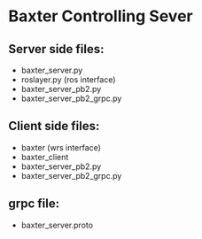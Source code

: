 # Baxter Controlling Sever
## Server side files:
- baxter_server.py
- roslayer.py (ros interface)
- baxter_server_pb2.py
- baxter_server_pb2_grpc.py

## Client side files:
- baxter (wrs interface)
- baxter_client
- baxter_server_pb2.py
- baxter_server_pb2_grpc.py

## grpc file:
- baxter_server.proto


